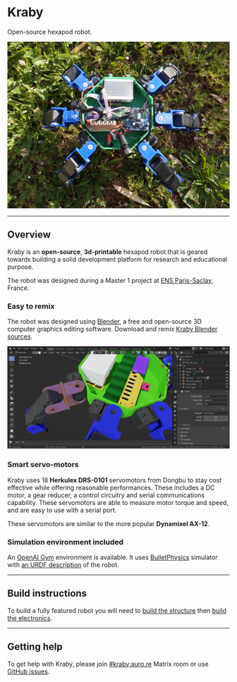 # Kraby

Open-source hexapod robot.

![Hexapod robot top view](img/hexapod_top.jpg)

---

## Overview

Kraby is an **open-source**, **3d-printable** hexapod robot that is geared towards
building a solid development platform for research and educational purpose.

The robot was designed during a Master 1
project at [ENS Paris-Saclay](https://ens-paris-saclay.fr/), France.

### Easy to remix

The robot was designed using [Blender](https://www.blender.org/),
a free and open-source 3D computer graphics editing software.
Download and remix [Kraby Blender sources](https://github.com/erdnaxe/kraby/tree/master/3d_parts/Blender).

![Blender in mesh edit mode](img/blender.png)

### Smart servo-motors

Kraby uses 18 **Herkulex DRS-0101** servomotors from Dongbu to stay cost
effective while offering reasonable performances.
These includes a DC motor, a gear reducer, a control circuitry and
serial communications capability.
These servomotors are able to measure motor torque and speed, and are easy to
use with a serial port.

These servomotors are similar to the more popular **Dynamixel AX-12**.

### Simulation environment included

An [OpenAI Gym](https://gym.openai.com/) environment is available.
It uses [BulletPhysics](https://github.com/bulletphysics/bullet3) simulator
with [an URDF description](https://github.com/erdnaxe/kraby/blob/master/gym_kraby/data/hexapod.urdf) of the robot.

---

## Build instructions

To build a fully featured robot you will need to
[build the structure](build_the_structure)
then [build the electronics](build_the_electronics).

---

## Getting help

To get help with Kraby,
please join [#kraby:auro.re](https://matrix.to/#/#kraby:auro.re) Matrix room or
use [GitHub issues](https://github.com/erdnaxe/kraby/issues).
